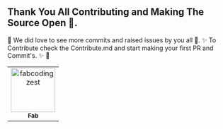 ## <br /> Thank You All Contributing and Making The Source Open :stars:.
:tada: We did love to see more commits and raised issues by you all :tada:.
:sparkles: To Contribute check the Contribute.md and start making your first PR and Commit's. :sparkles: :tada:
<table>
<tr>
                <td align="center">
                    <a href="https://github.com/fabcodingzest">
                        <img src="https://avatars1.githubusercontent.com/u/48706652?v=4" width="100;" alt="fabcodingzest"/>
                        <br />
                        <sub><b>Fab</b></sub>
                    </a>
                </td></tr>
</table>

